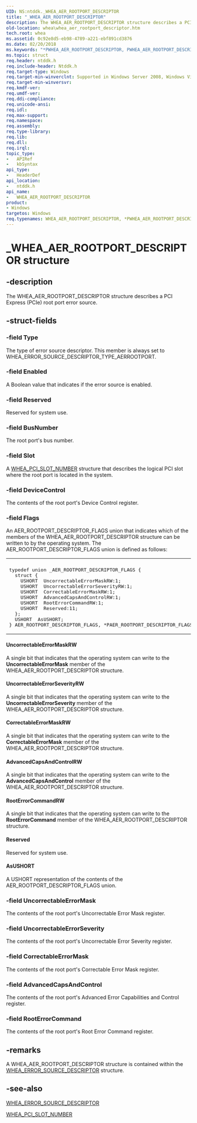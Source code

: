 ```yaml
---
UID: NS:ntddk._WHEA_AER_ROOTPORT_DESCRIPTOR
title: "_WHEA_AER_ROOTPORT_DESCRIPTOR"
description: The WHEA_AER_ROOTPORT_DESCRIPTOR structure describes a PCI Express (PCIe) root port error source.
old-location: whea\whea_aer_rootport_descriptor.htm
tech.root: whea
ms.assetid: 0c92e8d5-eb98-4789-a221-ebf891cd3876
ms.date: 02/20/2018
ms.keywords: "*PWHEA_AER_ROOTPORT_DESCRIPTOR, PWHEA_AER_ROOTPORT_DESCRIPTOR, PWHEA_AER_ROOTPORT_DESCRIPTOR structure pointer [WHEA Drivers and Applications], WHEA_AER_ROOTPORT_DESCRIPTOR, WHEA_AER_ROOTPORT_DESCRIPTOR structure [WHEA Drivers and Applications], _WHEA_AER_ROOTPORT_DESCRIPTOR, ntddk/PWHEA_AER_ROOTPORT_DESCRIPTOR, ntddk/WHEA_AER_ROOTPORT_DESCRIPTOR, whea.whea_aer_rootport_descriptor, whearef_e96777a4-ff19-4291-9730-ffe4c9828381.xml"
ms.topic: struct
req.header: ntddk.h
req.include-header: Ntddk.h
req.target-type: Windows
req.target-min-winverclnt: Supported in Windows Server 2008, Windows Vista SP1, and later versions of Windows.
req.target-min-winversvr: 
req.kmdf-ver: 
req.umdf-ver: 
req.ddi-compliance: 
req.unicode-ansi: 
req.idl: 
req.max-support: 
req.namespace: 
req.assembly: 
req.type-library: 
req.lib: 
req.dll: 
req.irql: 
topic_type:
-	APIRef
-	kbSyntax
api_type:
-	HeaderDef
api_location:
-	ntddk.h
api_name:
-	WHEA_AER_ROOTPORT_DESCRIPTOR
product:
- Windows
targetos: Windows
req.typenames: WHEA_AER_ROOTPORT_DESCRIPTOR, *PWHEA_AER_ROOTPORT_DESCRIPTOR
---
```


# _WHEA_AER_ROOTPORT_DESCRIPTOR structure


## -description


The WHEA_AER_ROOTPORT_DESCRIPTOR structure describes a PCI Express (PCIe) root port error source.


## -struct-fields




### -field Type

The type of error source descriptor. This member is always set to WHEA_ERROR_SOURCE_DESCRIPTOR_TYPE_AERROOTPORT.


### -field Enabled

A Boolean value that indicates if the error source is enabled.


### -field Reserved

Reserved for system use.


### -field BusNumber

The root port's bus number.


### -field Slot

A <a href="https://msdn.microsoft.com/library/windows/hardware/ff560595">WHEA_PCI_SLOT_NUMBER</a> structure that describes the logical PCI slot where the root port is located in the system.


### -field DeviceControl

The contents of the root port's Device Control register.


### -field Flags

An AER_ROOTPORT_DESCRIPTOR_FLAGS union that indicates which of the members of the WHEA_AER_ROOTPORT_DESCRIPTOR structure can be written to by the operating system. The AER_ROOTPORT_DESCRIPTOR_FLAGS union is defined as follows:

<div class="code"><span codelanguage=""><table>
<tr>
<th></th>
</tr>
<tr>
<td>
<pre>typedef union _AER_ROOTPORT_DESCRIPTOR_FLAGS {
  struct {
    USHORT  UncorrectableErrorMaskRW:1;
    USHORT  UncorrectableErrorSeverityRW:1;
    USHORT  CorrectableErrorMaskRW:1;
    USHORT  AdvancedCapsAndControlRW:1;
    USHORT  RootErrorCommandRW:1;
    USHORT  Reserved:11;
  };
  USHORT  AsUSHORT;
} AER_ROOTPORT_DESCRIPTOR_FLAGS, *PAER_ROOTPORT_DESCRIPTOR_FLAGS</pre>
</td>
</tr>
</table></span></div>




#### UncorrectableErrorMaskRW

A single bit that indicates that the operating system can write to the <b>UncorrectableErrorMask</b> member of the WHEA_AER_ROOTPORT_DESCRIPTOR structure.



#### UncorrectableErrorSeverityRW

A single bit that indicates that the operating system can write to the <b>UncorrectableErrorSeverity </b>member of the WHEA_AER_ROOTPORT_DESCRIPTOR structure.



#### CorrectableErrorMaskRW

A single bit that indicates that the operating system can write to the <b>CorrectableErrorMask</b> member of the WHEA_AER_ROOTPORT_DESCRIPTOR structure.



#### AdvancedCapsAndControlRW

A single bit that indicates that the operating system can write to the <b>AdvancedCapsAndControl</b> member of the WHEA_AER_ROOTPORT_DESCRIPTOR structure.



#### RootErrorCommandRW

A single bit that indicates that the operating system can write to the <b>RootErrorCommand</b> member of the WHEA_AER_ROOTPORT_DESCRIPTOR structure.



#### Reserved

Reserved for system use.



#### AsUSHORT

A USHORT representation of the contents of the AER_ROOTPORT_DESCRIPTOR_FLAGS union.


### -field UncorrectableErrorMask

The contents of the root port's Uncorrectable Error Mask register.


### -field UncorrectableErrorSeverity

The contents of the root port's Uncorrectable Error Severity register.


### -field CorrectableErrorMask

The contents of the root port's Correctable Error Mask register.


### -field AdvancedCapsAndControl

The contents of the root port's Advanced Error Capabilities and Control register.


### -field RootErrorCommand

The contents of the root port's Root Error Command register.


## -remarks



A WHEA_AER_ROOTPORT_DESCRIPTOR structure is contained within the <a href="https://msdn.microsoft.com/library/windows/hardware/ff560505">WHEA_ERROR_SOURCE_DESCRIPTOR</a> structure.




## -see-also




<a href="https://msdn.microsoft.com/library/windows/hardware/ff560505">WHEA_ERROR_SOURCE_DESCRIPTOR</a>



<a href="https://msdn.microsoft.com/library/windows/hardware/ff560595">WHEA_PCI_SLOT_NUMBER</a>
 

 

